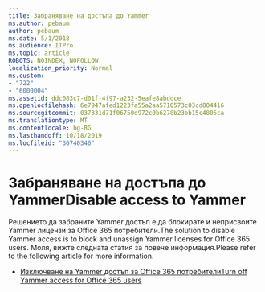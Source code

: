 ```yaml
---
title: Забраняване на достъпа до Yammer
ms.author: pebaum
author: pebaum
ms.date: 5/1/2018
ms.audience: ITPro
ms.topic: article
ROBOTS: NOINDEX, NOFOLLOW
localization_priority: Normal
ms.custom:
- "722"
- "6000004"
ms.assetid: ddc083c7-d01f-4f97-a232-5eafe8abddce
ms.openlocfilehash: 6e7947afed1223fa55a2aa5710573c03cd804416
ms.sourcegitcommit: 037331d71f06750d972c0b6278b23bb15c4806ca
ms.translationtype: MT
ms.contentlocale: bg-BG
ms.lasthandoff: 10/18/2019
ms.locfileid: "36740346"
---
```

# <a name="disable-access-to-yammer"></a><span data-ttu-id="10eaa-102">Забраняване на достъпа до Yammer</span><span class="sxs-lookup"><span data-stu-id="10eaa-102">Disable access to Yammer</span></span>

<span data-ttu-id="10eaa-103">Решението да забраните Yammer достъп е да блокирате и неприсвоите Yammer лицензи за Office 365 потребители.</span><span class="sxs-lookup"><span data-stu-id="10eaa-103">The solution to disable Yammer access is to block and unassign Yammer licenses for Office 365 users.</span></span> <span data-ttu-id="10eaa-104">Моля, вижте следната статия за повече информация.</span><span class="sxs-lookup"><span data-stu-id="10eaa-104">Please refer to the following article for more information.</span></span>
  
- [<span data-ttu-id="10eaa-105">Изключване на Yammer достъп за Office 365 потребители</span><span class="sxs-lookup"><span data-stu-id="10eaa-105">Turn off Yammer access for Office 365 users</span></span>](https://docs.microsoft.com/yammer/manage-yammer-users/turn-off-user-access)
